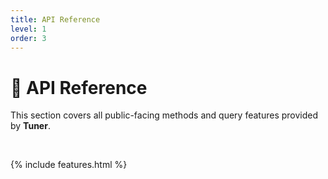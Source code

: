 ```yaml
---
title: API Reference
level: 1
order: 3
---
```


# 📘 API Reference

This section covers all public-facing methods and query features provided by **Tuner**.

<br>

{% include features.html %}
